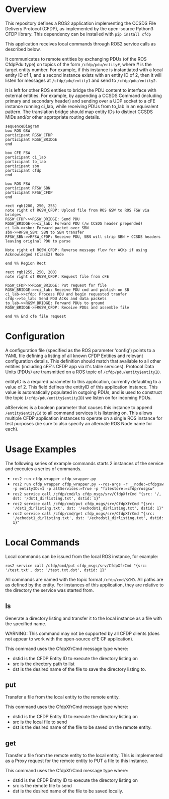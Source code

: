 # Overview
This repository defines a ROS2 application implementing the CCSDS File Delivery Protocol (CFDP), as implemented by the open-source Python3 CFDP library.  This dependency can be installed with `pip install cfdp`

This application receives local commands through ROS2 service calls as described below.

It communicates to remote entities by exchanging PDUs (of the ROS CfdpPdu type) on topics of the form `/cfdp/pdu/entity#`, where # is the target entity number.  For example, if this instance is instantiated with a local entity ID of 1, and a second instance exists with an entity ID of 2, then it will listen for messages at `/cfdp/pdu/entity1` and send to `/cfdp/pdu/entity2`.

It is left for other ROS entities to bridge the PDU content to interface with external entities.  For example, by appending a CCSDS Command (including primary and secondary header) and sending over a UDP socket to a cFE instance running ci_lab, while receiving PDUs from to_lab in an equivalent pattern.  The translation bridge should map entity IDs to distinct CCSDS MIDs and/or other appropriate routing details.


```mermaid
sequenceDiagram
box ROS GSW
participant RGSW_CFDP
participant RGSW_BRIDGE
end

box CFE FSW
participant ci_lab
participant to_lab
participant sbn
participant cfdp
end

box ROS FSW
participant RFSW_SBN
participant RFSW_CFDP
end

rect rgb(200, 250, 255)
note right of RGSW_CFDP: Upload file from ROS GSW to ROS FSW via bridges
RGSW_CFDP->>RGSW_BRIDGE: Send PDU
RGSW_BRIDGE->>ci_lab: Forward PDU (/w CCSDS header prepended)
ci_lab->>sbn: Forward packet over SBN
sbn->>RFSW_SBN: SBN to SBN transfer
RFSW_SBN->>RFSW_CFDP: Receive PDU, SBN will strip SBN + CCSDS headers leaving original PDU to parse

Note right of RGSW_CFDP: Reverse message flow for ACKs if using Acknowledged (Class2) Mode

end %% Region Rect

rect rgb(255, 250, 200)
note right of RGSW_CFDP: Request file from cFE

RGSW_CFDP->>RGSW_BRIDGE: Put request for file
RGSW_BRIDGE->>ci_lab: Receive PDU cmd and publish on SB
ci_lab->>cfdp: Process PDU and begin requested tranfer
cfdp->>to_lab: Send PDU ACKs and data packets
to_lab->>RGSW_BRIDGE: Forward PDUs to ground
RGSW_BRIDGE->>RGSW_CFDP: Receive PDUs and assemble file

end %% End cfe file request
```

# Configuration

A configuration file (specified as the ROS parameter 'config') points
to a YAML file defining a listing of all known CFDP Entities and
relevant configuration details. This definition should match that
available to all other entities (including cFE's CFDP app via it's
table services).  Protocol Data Units (PDUs) are transmitted on a ROS
topic of `/cfdp/pdu/entity$entityID`.

entityID is a required parameter to this application, currently
defaulitng to a value of 2.  This field defines the entityID of this
application instance.  This value is automatically populated in
outgoing PDUs, and is used to construct the topic
(`/cfdp/pdu/entity$entityID`) we listen on for incoming PDUs.

altServices is a boolean parameter that causes this instance to append  `/entity$entityId` to all command services it is listening on.  This allows multiple CFDP application instances to operate on a single ROS instance for test purposes (be sure to also specify an alternate ROS Node name for each).


# Usage Examples

The following series of example commands starts 2 instances of the service and executes a series of commands.

- `ros2 run cfdp_wrapper cfdp_wrapper.py`
- `ros2 run cfdp_wrapper cfdp_wrapper.py --ros-args -r __node:=cfdpgsw -p entityID:=1 -p altServices:=True -p "filestore:=cfdp/rosgsw"`
- `ros2 service call /cfdp/cmd/ls cfdp_msgs/srv/CfdpXfrCmd "{src: '/, dst: '/dst1_dirlisting.txt', dstid: 1}"`
- `ros2 service call /cfdp/cmd/put cfdp_msgs/srv/CfdpXfrCmd "{src: '/dst1_dirlisting.txt', dst: '/echodst1_dirlisting.txt', dstid: 1}"`
- `ros2 service call /cfdp/cmd/get cfdp_msgs/srv/CfdpXfrCmd "{src: '/echodst1_dirlisting.txt', dst: '/echodst1_dirlisting.txt', dstid: 1}"`

# Local Commands
Local commands can be issued from the local ROS instance, for example:

`ros2 service call /cfdp/cmd/put cfdp_msgs/srv/CfdpXfrCmd "{src: '/test.txt', dst: '/test.txt.dst', dstid: 1}"`

All commands are named with the topic format `/cfdp/cmd/$CMD`.  All paths are as defined by the entity. For instances of this application, they are relative to the directory the service was started from.

## ls

Generate a directory listing and transfer it to the local instance as a file with the specified name.

WARNING: This command may not be supported by all CFDP clients (does not appear to work with the open-source cFE CF application).

This command uses the CfdpXfrCmd message type where:
- dstid is the CFDP Entity ID to execute the directory listing on
- src is the directory path to list
- dst is the desired name of the file to save the directory listing to.

## put

Transfer a file from the local entity to the remote entity.

This command uses the CfdpXfrCmd message type where:
- dstid is the CFDP Entity ID to execute the directory listing on
- src is the local file to send
- dst is the desired name of the file to be saved on the remote entity.

## get

Transfer a file from the remote entity to the local entity.  This is implemented as a Proxy request for the remote entity to PUT a file to this instance.

This command uses the CfdpXfrCmd message type where:
- dstid is the CFDP Entity ID to execute the directory listing on
- src is the remote file to send
- dst is the desired name of the file to be saved locally.
